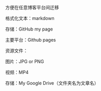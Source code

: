 方便在任意博客平台间迁移

格式化文本：markdown

存储：GitHub my page

主要平台：Github pages

资源文件：

图片：JPG or PNG

视频：MP4

存储：My Google Drive（文件夹名为文章名）